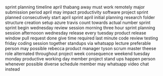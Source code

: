 sprint planning timeline april thabang away must work remotely major submission period april may impact productivity software project sprint planned consecutively start april sprint april initial planning research folder structure creation setup azure travis count towards actual number sprint sprint begin wednesday review session morning three hour sprint planning session afternooon wednesday release every tuesday product release window pull request done give time required last minute code review testing friday coding session together standups via whatsapp lecture preferable person may possible rebecca product manager tyson scrum master theese role alternated throughout project week consequence weekend tuesday monday productive working day member project stand ups happen person whenever possible diverse schedule member may whatsapp video chat instead